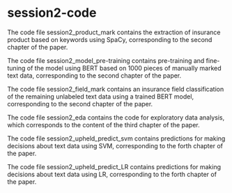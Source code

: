 # session2-code

The code file session2_product_mark contains the extraction of insurance product based on keywords using SpaCy, corresponding to the second chapter of the paper.

The code file session2_model_pre-training contains pre-training and fine-tuning of the model using BERT based on 1000 pieces of manually marked text data, corresponding to the second chapter of the paper.

The code file session2_field_mark contains an insurance field classification of the remaining unlabeled text data using a trained BERT model, corresponding to the second chapter of the paper.

The code file session2_eda contains the code for exploratory data analysis, which corresponds to the content of the third chapter of the paper.

The code file session2_upheld_predict_svm contains predictions for making decisions about text data using SVM, corresponding to the forth chapter of the paper.

The code file session2_upheld_predict_LR contains predictions for making decisions about text data using LR, corresponding to the forth chapter of the paper.
